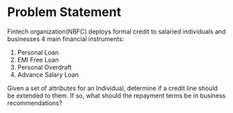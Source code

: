 # Problem Statement

Fintech organization(NBFC) deploys formal credit to salaried individuals and businesses 4 main financial instruments:

1) Personal Loan
2) EMI Free Loan
3) Personal Overdraft
4) Advance Salary Loan

Given a set of attributes for an Individual, determine if a credit line should be extended to them.
If so, what should the repayment terms be in business recommendations?
